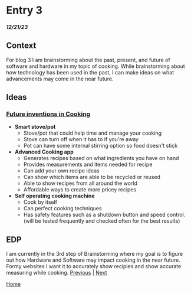 # Entry 3
##### 12/21/23

## Context
For blog 3 I am brainstorming about the past, present, and future of software and hardware in my topic of cooking. While brainstorming about how technology has been used in the past, I can make ideas on what advancements may come in the near future.

## Ideas
### [Future inventions in Cooking](https://www.partstown.com/about-us/cooking-technology-trends-2024#:~:text=Newer%20appliances%20like%20ovens%20and,can%20have%20their%20own%20setting.)  
* **Smart stove/pot**  
    * Stove/pot that could help time and manage your cooking  
    * Stove can turn off when it has to if you're away  
    * Pot can have some internal stirring option so food doesn't stick  
* **Advanced Cooking app**  
    * Generates recipes based on what ingredients you have on hand  
    * Provides measurements and items needed for recipe  
    * Can add your own recipe ideas  
    * Can show which items are able to be recycled or reused  
    * Able to show recipes from all around the world  
    * Affordable ways to create more pricey recipes  
* **Self operating cooking machine**  
    * Cook by itself  
    * Can perfect cooking techniques  
    * Has safety features such as a shutdown button and speed control.(will be tested frequently and checked often for the best results)

## EDP
I am currently in the  3rd step of Brainstorming where my goal is to figure out how Hardware and Software may impact cooking in the near future. Formy websites I want it to accurately show recipies and show accurate measuring while cooking.
[Previous](entry02.md) | [Next](entry04.md)

[Home](../README.md)
